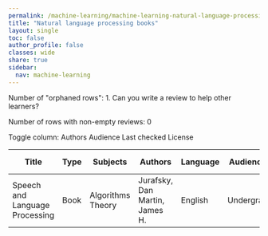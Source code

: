 ```yaml
---
permalink: /machine-learning/machine-learning-natural-language-processing-books/
title: "Natural language processing books"
layout: single
toc: false
author_profile: false
classes: wide
share: true
sidebar:
  nav: machine-learning
---
```


Number of "orphaned rows": 1. Can you write a review to help other learners?

Number of rows with non-empty reviews: 0

<div class="table_cols_toggles">
Toggle column: <a class="toggle-vis btn btn--danger" data-column="3">Authors</a> <a class="toggle-vis btn btn--danger" data-column="5">Audience</a> <a class="toggle-vis btn btn--danger" data-column="8">Last checked</a> <a class="toggle-vis btn btn--danger" data-column="9">License</a>
</div>
<table class="display" style="width:100%">
<thead>
<tr>
    <th>Title</th>
    <th>Type</th>
    <th>Subjects</th>
    <th>Authors</th>
    <th>Language</th>
    <th>Audience</th>
    <th>Reviews</th>
    <th>URLs</th>
    <th>Last checked</th>
    <th>License</th>
</tr>
</thead>
<tbody>
<tr>
    <td>Speech and Language Processing</td>
    <td>Book</td>
    <td>Algorithms<br>Theory</td>
    <td>Jurafsky, Dan<br>Martin, James H.</td>
    <td>English</td>
    <td>Undergrad</td>
    <td></td>
    <td><a href = "https://web.stanford.edu/~jurafsky/slp3/ed3book_jan72023.pdf" >PDF</a><br><a href = "https://web.stanford.edu/~jurafsky/slp3/" target = "_blank">Site</a></td>
    <td>2023-11-11</td>
    <td></td>
</tr>
<tfoot>
<tr>
    <td></td>
    <td></td>
    <td></td>
    <td></td>
    <td></td>
    <td></td>
    <td></td>
    <td></td>
    <td></td>
    <td></td>
</tr>
</tfoot>
